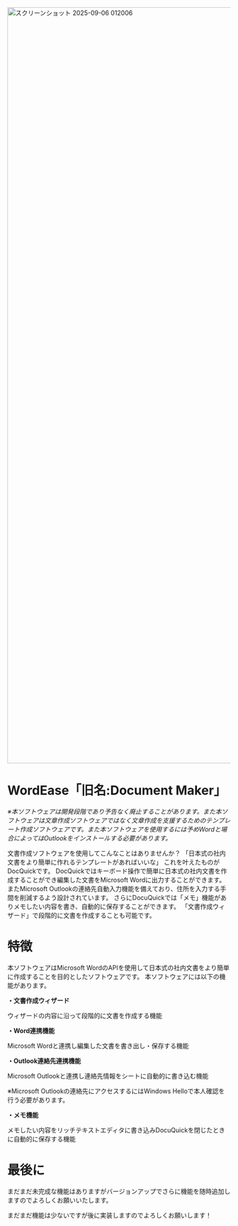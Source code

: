 <img width="2880" height="1704" alt="スクリーンショット 2025-09-06 012006" src="https://github.com/user-attachments/assets/11345062-4ba1-435e-bdb0-ed32016d5b5d" />

# WordEase「旧名:Document Maker」

_※本ソフトウェアは開発段階であり予告なく廃止することがあります。また本ソフトウェアは文章作成ソフトウェアではなく文章作成を支援するためのテンプレート作成ソフトウェアです。また本ソフトウェアを使用するには予めWordと場合によってはOutlookをインストールする必要があります。_


文書作成ソフトウェアを使用してこんなことはありませんか？
「日本式の社内文書をより簡単に作れるテンプレートがあればいいな」
これを叶えたものがDocQuickです。
DocQuickではキーボード操作で簡単に日本式の社内文書を作成することができ編集した文書をMicrosoft Wordに出力することができます。
またMicrosoft Outlookの連絡先自動入力機能を備えており、住所を入力する手間を削減するよう設計されています。
さらにDocuQuickでは「メモ」機能がありメモしたい内容を書き、自動的に保存することができます。
「文書作成ウィザード」で段階的に文書を作成することも可能です。

# 特徴
本ソフトウェアはMicrosoft WordのAPIを使用して日本式の社内文書をより簡単に作成することを目的としたソフトウェアです。
本ソフトウェアには以下の機能があります。

**・文書作成ウィザード**

ウィザードの内容に沿って段階的に文書を作成する機能

**・Word連携機能**

Microsoft Wordと連携し編集した文書を書き出し・保存する機能

**・Outlook連絡先連携機能**

Microsoft Outlookと連携し連絡先情報をシートに自動的に書き込む機能

※Microsoft Outlookの連絡先にアクセスするにはWindows Helloで本人確認を行う必要があります。

**・メモ機能**

メモしたい内容をリッチテキストエディタに書き込みDocuQuickを閉じたときに自動的に保存する機能

# 最後に

まだまだ未完成な機能はありますがバージョンアップでさらに機能を随時追加しますのでよろしくお願いいたします。

まだまだ機能は少ないですが後に実装しますのでよろしくお願いします！
